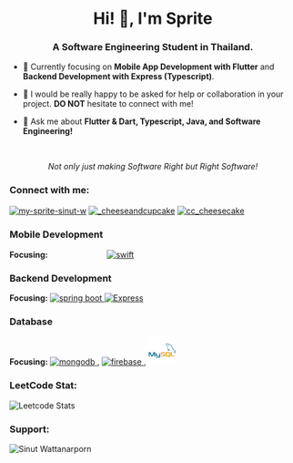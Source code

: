 <h1 align="center">Hi! 👋, I'm Sprite</h1>
<h3 align="center">A Software Engineering Student in Thailand.</h3>

- 🌱 Currently focusing on **Mobile App Development with Flutter** and **Backend Development with Express (Typescript)**.

- 👯 I would be really happy to be asked for help or collaboration in your project. **DO NOT** hesitate to connect with me!

- 💬 Ask me about **Flutter & Dart, Typescript, Java, and Software Engineering!**

<br />
<p align="center"><i>Not only just making Software Right but Right Software!</i></p>



<!-- - 📫 Experienced and worked with backend technologies like Flask, ASP.NET Core, and Express, web development frameworks like React, and tools for Data analysis such as Pandas, and Matplotlib with Python.
 -->

<h3 align="left">Connect with me:</h3>
<p align="left">
  <a href="https://linkedin.com/in/my-sprite-sinut-w" target="blank"><img align="center"
      src="https://raw.githubusercontent.com/rahuldkjain/github-profile-readme-generator/master/src/images/icons/Social/linked-in-alt.svg"
      alt="my-sprite-sinut-w" height="30" width="40" /></a>
  <a href="https://instagram.com/_cheeseandcupcake" target="blank"><img align="center"
      src="https://raw.githubusercontent.com/rahuldkjain/github-profile-readme-generator/master/src/images/icons/Social/instagram.svg"
      alt="_cheeseandcupcake" height="30" width="40" /></a>
  <a href="https://www.leetcode.com/cc_cheesecake" target="blank"><img align="center"
      src="https://raw.githubusercontent.com/rahuldkjain/github-profile-readme-generator/master/src/images/icons/Social/leet-code.svg"
      alt="cc_cheesecake" height="30" width="40" /></a>
</p>

<h3 align="left">Mobile Development</h3>
<p align="left">

  <p align="left">
  <span style="font-weight: bold;">Focusing:</span> 
  <a href="https://flutter.dev" target="_blank" rel="noreferrer" style="margin-left: 100px">
    <img src="https://user-images.githubusercontent.com/51419598/152648731-567997ec-ac1c-4a9c-a816-a1fb1882abbe.png"
      alt="swift" width="40" height="40" />
  </a>
  </p>
<!-- 
  <br /> -->
  
<!--   <p align="left">
  Tried: 
    <a href="https://developer.apple.com/swift/" target="_blank" rel="noreferrer" style="margin-left: 100px">
    <img src="https://raw.githubusercontent.com/devicons/devicon/master/icons/swift/swift-original.svg" alt="swift"
      width="40" height="40" />
  </a>
  </p> -->

</p>

<h3 align="left">Backend Development</h3>
<p align="left">
  
  <p align="left">
  <span style="font-weight: bold;">Focusing:</span> 
    <a href="https://spring.io/projects/spring-boot" target="_blank" rel="noreferrer">
      <img src="https://www.dariawan.com/media/images/tech-spring-boot.width-1024.png"
        alt="spring boot" width="160" height="50" />
    </a>
    <a href="https://expressjs.com" target="_blank" rel="noreferrer">
      <img src="https://upload.wikimedia.org/wikipedia/commons/6/64/Expressjs.png"
        alt="Express" height="40" />
    </a>



  </p>



  <!-- <p align="left">
  Future Learning: 
    <a href="https://www.djangoproject.com" target="_blank" rel="noreferrer">
      <img src="https://www.djangoproject.com/m/img/logos/django-logo-negative.png"
        alt="django" width="100" height="40" />
    </a>
    ,
    <a href="https://expressjs.com" target="_blank" rel="noreferrer">
    <img src="https://raw.githubusercontent.com/devicons/devicon/master/icons/express/express-original-wordmark.svg"
      alt="express" width="40" height="40" />
  </a>
  </p> -->
<!-- 
  <p align="left">
  Tried: 
    <a href="https://flask.palletsprojects.com/en/2.2.x/" target="_blank" rel="noreferrer">
      <img src="https://upload.wikimedia.org/wikipedia/commons/thumb/3/3c/Flask_logo.svg/1280px-Flask_logo.svg.png"
        alt="flask" width="100" height="40" />
    </a>
  </p> -->

</p>

<h3 align="left">Database</h3>
<p align="left">
  
  <p align="left">
    <span style="font-weight: bold;">Focusing:</span> 
   <a href="https://www.mongodb.com" target="_blank" rel="noreferrer">
      <img src="https://upload.wikimedia.org/wikipedia/commons/thumb/9/93/MongoDB_Logo.svg/2560px-MongoDB_Logo.svg.png"
        alt="mongodb" height="50" />
    </a>,
    <a href="https://firebase.google.com" target="_blank" rel="noreferrer">
      <img src="https://www.gameartguppy.com/wp-content/uploads/2019/04/mascot_firebase-logo.png"
        alt="firebase" width="50" height="50" />
    </a>,
    <a href="https://www.mysql.com/" target="_blank" rel="noreferrer">
      <img src="https://raw.githubusercontent.com/devicons/devicon/master/icons/mysql/mysql-original-wordmark.svg"
        alt="mysql" height="50" />
    </a>
  </p>

  <!-- <p align="left">
  Future Learning: 
    <a href="https://www.djangoproject.com" target="_blank" rel="noreferrer">
      <img src="https://upload.wikimedia.org/wikipedia/commons/thumb/9/93/MongoDB_Logo.svg/2560px-MongoDB_Logo.svg.png"
        alt="django" width="140" height="40" />
    </a>
  </p> -->
</p>

<!-- <h3 align="left">Web Development Tools</h3>
<p align="left">

  <p align="left">
  Tried: 
    <a href="https://reactjs.org/" target="_blank" rel="noreferrer">
    <img src="https://raw.githubusercontent.com/devicons/devicon/master/icons/react/react-original-wordmark.svg"
      alt="react" width="40" height="40" />
  </a>

  <a href="https://tailwindcss.com/" target="_blank" rel="noreferrer">
    <img src="https://www.vectorlogo.zone/logos/tailwindcss/tailwindcss-icon.svg" alt="tailwind" width="40"
      height="40" />
  </a>

  <a href="https://developer.mozilla.org/en-US/docs/Web/JavaScript" target="_blank" rel="noreferrer">
    <img src="https://raw.githubusercontent.com/devicons/devicon/master/icons/javascript/javascript-original.svg"
      alt="javascript" width="40" height="40" />
  </a>    
  </p>

</p> -->

<!-- <h3 align="left">Others</h3>
<p align="left">
  <a href="https://www.cprogramming.com/" target="_blank" rel="noreferrer">
    <img src="https://raw.githubusercontent.com/devicons/devicon/master/icons/c/c-original.svg" alt="c" width="40"
      height="40" />
  </a>
  <a href="https://www.java.com" target="_blank" rel="noreferrer">
    <img src="https://raw.githubusercontent.com/devicons/devicon/master/icons/java/java-original.svg" alt="java"
      width="40" height="40" />
  </a>
  <a href="https://www.python.org" target="_blank" rel="noreferrer">
    <img src="https://raw.githubusercontent.com/devicons/devicon/master/icons/python/python-original.svg" alt="python"
      width="40" height="40" />
  </a>

</p> -->

<h3 align="left">LeetCode Stat:</h3>
<p align="left">

![Leetcode Stats](https://leetcard.jacoblin.cool/CC_CheeseCake?theme=unicorn)

</p>

<h3 align="left">Support:</h3>
<p><a href="https://www.buymeacoffee.com/Sinut Wattanarporn"> <img align="left"
      src="https://cdn.buymeacoffee.com/buttons/v2/default-yellow.png" height="50" width="210"
      alt="Sinut Wattanarporn" /></a></p><br><br>

<!-- </br>
</br>
</br>
</br>
<blockquote>Not only just making Software Right but Right Software!</blockquote> -->

<!--
**Blue-Cheesecake/Blue-Cheesecake** is a ✨ _special_ ✨ repository because its `README.md` (this file) appears on your GitHub profile.

Here are some ideas to get you started:

- 🔭 I’m currently working on ...
- 🌱 I’m currently learning ...
- 👯 I’m looking to collaborate on ...
- 🤔 I’m looking for help with ...
- 💬 Ask me about ...
- 📫 How to reach me: ...
- 😄 Pronouns: ...
- ⚡ Fun fact: ...
-->
